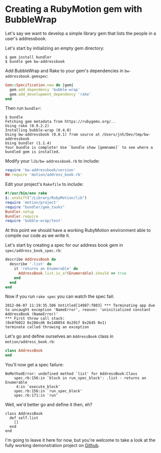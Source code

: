 # Creating a RubyMotion gem with BubbleWrap

Let's say we want to develop a simple library gem that lists the
people in a user's addressbook.

Let's start by initializing an empty gem directory:

```
$ gem install bundler
$ bundle gem bw-addressbook
```

Add BubbleWrap and Rake to your gem's dependencies in `bw-addressbook.gemspec`:

```ruby
Gem::Specification.new do |gem|
  gem.add_dependency 'bubble-wrap'
  gem.add_development_dependency 'rake'
end
```

Then run `bundler`:
```
$ bundle
Fetching gem metadata from https://rubygems.org/..
Using rake (0.9.2.2) 
Installing bubble-wrap (0.4.0) 
Using bw-addressbook (0.0.1) from source at /Users/jnh/Dev/tmp/bw-addressbook 
Using bundler (1.1.4) 
Your bundle is complete! Use `bundle show [gemname]` to see where a bundled gem is installed.
```

Modify your `lib/bw-addressbook.rb` to include:

```ruby
require 'bw-addressbook/version'
BW.require 'motion/address_book.rb'
```

Edit your project's `Rakefile` to include:

```ruby
#!/usr/bin/env rake
$:.unshift("/Library/RubyMotion/lib")
require 'motion/project'
require "bundler/gem_tasks"
Bundler.setup
Bundler.require
require 'bubble-wrap/test'
```

At this point we should have a working RubyMotion environment able to
compile our code as we write it.

Let's start by creating a spec for our address book gem in `spec/address_book_spec.rb`:

```ruby
describe AddressBook do
  describe '.list' do
    it 'returns an Enumerable' do
      AddressBook.list.is_a?(Enumerable).should == true
    end
  end
end
```

Now if you run `rake spec` you can watch the spec fail:

```
2012-06-07 11:19:35.506 Untitled[14987:f803] *** Terminating app due to uncaught exception 'NameError', reason: 'uninitialized constant AddressBook (NameError)'
*** First throw call stack:
(0x8f6022 0x286cd6 0x140054 0x291f 0x2645 0x1)
terminate called throwing an exception
```

Let's go and define ourselves an `AddressBook` class in `motion/address_book.rb`:

```ruby
class AddressBook
end
```

You'll now get a spec failure:

```
NoMethodError: undefined method `list' for AddressBook:Class
	spec.rb:156:in `block in run_spec_block': .list - returns an Enumerable
	 4:in `execute_block'
	spec.rb:156:in `run_spec_block'
	spec.rb:171:in `run'
```

Well, we'd better go and define it then, eh?

```
class AddressBook
  def self.list
    []
  end
end
```

I'm going to leave it here for now, but you're welcome to take a look at the 
fully working demonstration project on [Github](http://github.com/jamesotron/bw-addressbook-demo).
